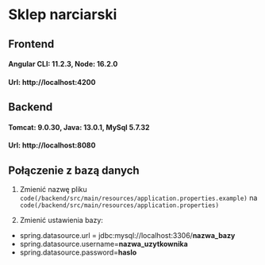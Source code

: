 # Sklep narciarski

## Frontend
#### Angular CLI: 11.2.3, Node: 16.2.0
#### Url: http://localhost:4200

## Backend
#### Tomcat: 9.0.30, Java: 13.0.1, MySql 5.7.32
#### Url: http://localhost:8080

## Połączenie z bazą danych
1. Zmienić nazwę pliku `code(/backend/src/main/resources/application.properties.example)` na `code(/backend/src/main/resources/application.properties)`

2. Zmienić ustawienia bazy:
  - spring.datasource.url = jdbc:mysql://localhost:3306/**nazwa_bazy**
  - spring.datasource.username=**nazwa_uzytkownika**
  - spring.datasource.password=**haslo**
